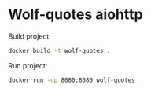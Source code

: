 # Wolf-quotes aiohttp

Build project:
```bash
docker build -t wolf-quotes .
```

Run project:
```bash
docker run -dp 8080:8080 wolf-quotes
```